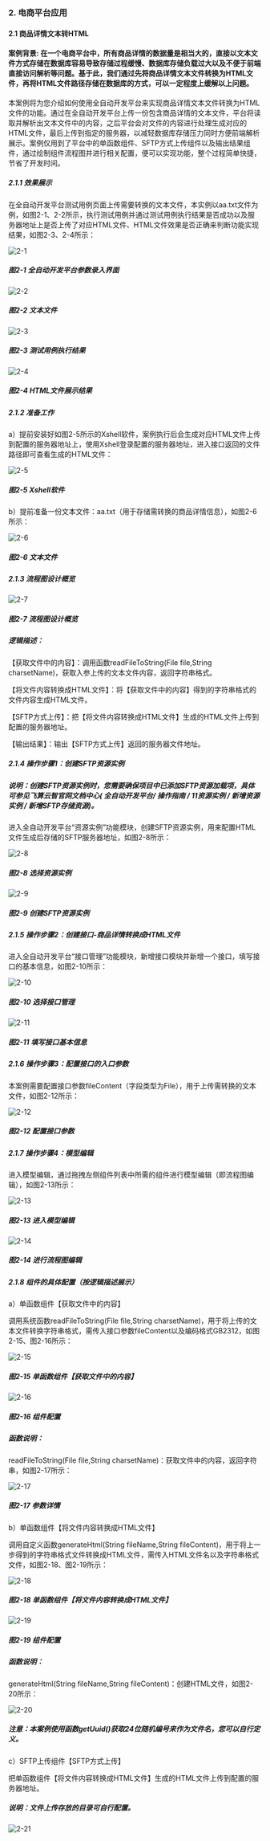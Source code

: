 ### 2. 电商平台应用

#### 2.1 商品详情文本转HTML

#### 案例背景: 在一个电商平台中，所有商品详情的数据量是相当大的，直接以文本文件方式存储在数据库容易导致存储过程缓慢、数据库存储负载过大以及不便于前端直接访问解析等问题。基于此，我们通过先将商品详情文本文件转换为HTML文件，再将HTML文件路径存储在数据库的方式，可以一定程度上缓解以上问题。

本案例将为您介绍如何使用全自动开发平台来实现商品详情文本文件转换为HTML文件的功能。通过在全自动开发平台上传一份包含商品详情的文本文件，平台将读取并解析出文本文件中的内容，之后平台会对文件的内容进行处理生成对应的HTML文件，最后上传到指定的服务器，以减轻数据库存储压力同时方便前端解析展示。案例仅用到了平台中的单函数组件、SFTP方式上传组件以及输出结果组件，通过绘制组件流程图并进行相关配置，便可以实现功能，整个过程简单快捷，节省了开发时间。

##### 2.1.1 效果展示

在全自动开发平台测试用例页面上传需要转换的文本文件，本实例以aa.txt文件为例，如图2-1、2-2所示，执行测试用例并通过测试用例执行结果是否成功以及服务器地址上是否上传了对应HTML文件、HTML文件效果是否正确来判断功能实现结果，如图2-3、2-4所示：

![2-1](https://www.feisuanyz.com/fsimage/alcj-image/tohtml/2_1.png)

##### 图2-1 全自动开发平台参数录入界面

![2-2](https://www.feisuanyz.com/fsimage/alcj-image/tohtml/2_2.png)

##### 图2-2 文本文件

![2-3](https://www.feisuanyz.com/fsimage/alcj-image/tohtml/2_3.png)

##### 图2-3 测试用例执行结果

![2-4](https://www.feisuanyz.com/fsimage/alcj-image/tohtml/2_4.png)

##### 图2-4 HTML文件展示结果

##### 2.1.2 准备工作

a）提前安装好如图2-5所示的Xshell软件，案例执行后会生成对应HTML文件上传到配置的服务器地址上，使用Xshell登录配置的服务器地址，进入接口返回的文件路径即可查看生成的HTML文件：

![2-5](https://www.feisuanyz.com/fsimage/alcj-image/tohtml/3_1.png)

##### 图2-5 Xshell软件

b）提前准备一份文本文件：aa.txt（用于存储需转换的商品详情信息），如图2-6所示：

![2-6](https://www.feisuanyz.com/fsimage/alcj-image/tohtml/3_2.png)

##### 图2-6 文本文件

##### 2.1.3 流程图设计概览

![2-7](https://www.feisuanyz.com/fsimage/alcj-image/tohtml/4_1.png)

##### 图2-7 流程图设计概览

##### 逻辑描述：

【获取文件中的内容】：调用函数readFileToString(File file,String charsetName)，获取入参上传的文本文件内容，返回字符串格式。

【将文件内容转换成HTML文件】：将【获取文件中的内容】得到的字符串格式的文件内容生成HTML文件。

【SFTP方式上传】：把【将文件内容转换成HTML文件】生成的HTML文件上传到配置的服务器地址。

【输出结果】：输出【SFTP方式上传】返回的服务器文件地址。

##### 2.1.4 操作步骤1：创建SFTP资源实例

##### 说明：创建SFTP资源实例时，您需要确保项目中已添加SFTP资源加载项，具体可参见飞算云智官网文档中心( 全自动开发平台/ 操作指南 / 11资源实例 / 新增资源实例 / 新增SFTP存储资源)。

进入全自动开发平台“资源实例”功能模块，创建SFTP资源实例，用来配置HTML文件生成后存储的SFTP服务器地址，如图2-8所示：

![2-8](https://www.feisuanyz.com/fsimage/alcj-image/tohtml/5_1.png)

##### 图2-8 选择资源实例

![2-9](https://www.feisuanyz.com/fsimage/alcj-image/tohtml/5_2.png)

##### 图2-9 创建SFTP资源实例

##### 2.1.5 操作步骤2：创建接口-商品详情转换成HTML文件

进入全自动开发平台“接口管理”功能模块，新增接口模块并新增一个接口，填写接口的基本信息，如图2-10所示：

![2-10](https://www.feisuanyz.com/fsimage/alcj-image/tohtml/5_3.png)

##### 图2-10 选择接口管理

![2-11](https://www.feisuanyz.com/fsimage/alcj-image/tohtml/5_4.png)

##### 图2-11 填写接口基本信息

##### 2.1.6 操作步骤3：配置接口的入口参数

本案例需要配置接口参数fileContent（字段类型为File），用于上传需转换的文本文件，如图2-12所示：

![2-12](https://www.feisuanyz.com/fsimage/alcj-image/tohtml/5_5.png)

##### 图2-12 配置接口参数

##### 2.1.7 操作步骤4：模型编辑

进入模型编辑，通过拖拽左侧组件列表中所需的组件进行模型编辑（即流程图编辑），如图2-13所示：

![2-13](https://www.feisuanyz.com/fsimage/alcj-image/tohtml/5_6.png)

##### 图2-13 进入模型编辑

![2-14](https://www.feisuanyz.com/fsimage/alcj-image/tohtml/5_7.png)

##### 图2-14 进行流程图编辑

##### 2.1.8 组件的具体配置（按逻辑描述展示）

a）单函数组件【获取文件中的内容】

调用系统函数readFileToString(File file,String charsetName)，用于将上传的文本文件转换字符串格式，需传入接口参数fileContent以及编码格式GB2312，如图2-15、图2-16所示：

![2-15](https://www.feisuanyz.com/fsimage/alcj-image/tohtml/5_8.png)

##### 图2-15 单函数组件【获取文件中的内容】

![2-16](https://www.feisuanyz.com/fsimage/alcj-image/tohtml/5_9.png)

##### 图2-16 组件配置

##### 函数说明：

readFileToString(File file,String charsetName)：获取文件中的内容，返回字符串，如图2-17所示：

![2-17](https://www.feisuanyz.com/fsimage/alcj-image/tohtml/5_32.png)

##### 图2-17 参数详情

b）单函数组件【将文件内容转换成HTML文件】

调用自定义函数generateHtml(String fileName,String fileContent)，用于将上一步得到的字符串格式文件转换成HTML文件，需传入HTML文件名以及字符串格式文件，如图2-18、图2-19所示：

![2-18](https://www.feisuanyz.com/fsimage/alcj-image/tohtml/5_10.png)

##### 图2-18 单函数组件【将文件内容转换成HTML文件】

![2-19](https://www.feisuanyz.com/fsimage/alcj-image/tohtml/5_11.png)

##### 图2-19 组件配置

##### 函数说明：

generateHtml(String fileName,String fileContent)：创建HTML文件，如图2-20所示：

![2-20](https://www.feisuanyz.com/fsimage/alcj-image/tohtml/5_33.png)

##### 注意：本案例使用函数getUuid()获取24位随机编号来作为文件名，您可以自行定义。

c）SFTP上传组件【SFTP方式上传】

把单函数组件【将文件内容转换成HTML文件】生成的HTML文件上传到配置的服务器地址。

##### 说明：文件上传存放的目录可自行配置。

![2-21](https://www.feisuanyz.com/fsimage/alcj-image/tohtml/5_12.png)
